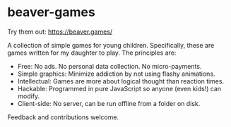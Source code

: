 # beaver-games

Try them out:  https://beaver.games/

A collection of simple games for young children.  Specifically, these are games
written for my daughter to play.  The principles are:

* Free:  No ads.  No personal data collection.  No micro-payments.
* Simple graphics:  Minimize addiction by not using flashy animations.
* Intellectual:  Games are more about logical thought than reaction times.
* Hackable:  Programmed in pure JavaScript so anyone (even kids!) can modify.
* Client-side:  No server, can be run offline from a folder on disk.

Feedback and contributions welcome.
